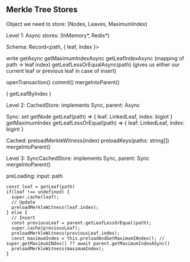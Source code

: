 ## Merkle Tree Stores

Object we need to store:
(Nodes, Leaves, MaximumIndex)

Level 1:
Async stores: (InMemory*, Redis*)

Schema:
Record<path, { leaf, index }> 

write<object>
get<object>Async
getMaximumIndexAsync
getLeafIndexAsync (mapping of path -> leaf index)
getLeafLessOrEqualAsync(path) (gives us either our current leaf or previous leaf in case of insert)

openTransaction()
commit()
mergeIntoParent()

( getLeafByIndex )

Level 2:
CachedStore: implements Sync, parent: Async

Sync:
set<object>
getNode
getLeaf(path) => { leaf: LinkedLeaf, index: bigint }
getMaximumIndex
getLeafLessOrEqual(path) => { leaf: LinkedLeaf, index: bigint }

Cached:
preloadMerkleWitness(index)
preloadKeys(paths: string[])
mergeIntoParent()

Level 3:
SyncCachedStore: implements Sync, parent: Sync
mergeIntoParent()

preLoading:
input: path
```
const leaf = getLeaf(path)
if(leaf !== undefined) {
  super.cache(leaf);
  // Update
  preloadMerkleWitness(leaf.index);
} else {
  // Insert
  const previousLeaf = parent.getLeafLessOrEqual(path);
  super.cache(previousLeaf);
  preloadMerkleWitness(previousLeaf.index);
  const maximumIndex = this.preloadAndGetMaximumINndex(); // super.getMaximumINdex() ?? await parent.getMaximumIndexASync()
  preloadMerkleWitness(maximumIndex);
}

```